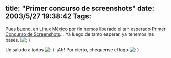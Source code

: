 title: "Primer concurso de screenshots"
date: 2003/5/27 19:38:42
Tags: 
---
<p>Pues bueno, en <a href="http://web.archive.org/web/20030611122152/http://www.linux.org.mx/">Linux México</a> por fin hemos liberado el tan esperado <a href="http://web.archive.org/web/20030611122152/http://www.linux.org.mx/concurso">Primer Concurso de Screenshots</a>&#8230; Ya luego de tanto esperar, ya tenemos las bases. <img alt="; ) " src="http://web.archive.org/web/20030611122152/http://www.damog.org/blog/b2-img/smilies/icon_wink.gif"/></p>

<p>Un saludo a todos <img alt=": ) " src="http://web.archive.org/web/20030611122152/http://www.damog.org/blog/b2-img/smilies/icon_smile.gif"/> ¡Ah! Por cierto, chéquense el logo <img alt=": ) " src="http://web.archive.org/web/20030611122152/http://www.damog.org/blog/b2-img/smilies/icon_smile.gif"/></p>
